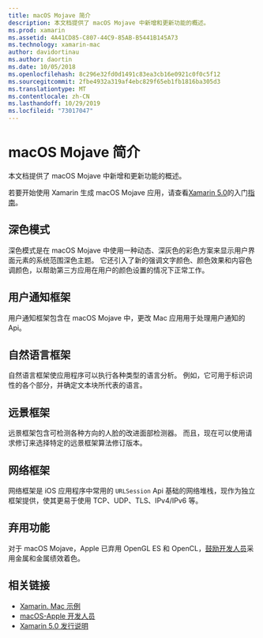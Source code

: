 ```yaml
---
title: macOS Mojave 简介
description: 本文档提供了 macOS Mojave 中新增和更新功能的概述。
ms.prod: xamarin
ms.assetid: 4A41CD85-C807-44C9-85AB-B5441B145A73
ms.technology: xamarin-mac
author: davidortinau
ms.author: daortin
ms.date: 10/05/2018
ms.openlocfilehash: 8c296e32fd0d1491c83ea3cb16e0921c0f0c5f12
ms.sourcegitcommit: 2fbe4932a319af4ebc829f65eb1fb1816ba305d3
ms.translationtype: MT
ms.contentlocale: zh-CN
ms.lasthandoff: 10/29/2019
ms.locfileid: "73017047"
---
```

# <a name="introduction-to-macos-mojave"></a>macOS Mojave 简介

本文档提供了 macOS Mojave 中新增和更新功能的概述。

若要开始使用 Xamarin 生成 macOS Mojave 应用，请查看[Xamarin 5.0](https://github.com/xamarin/release-notes-archive/blob/master/release-notes/mac/xamarin.mac_5/xamarin.mac_5.0.md)的入门[指南](~/mac/platform/introduction-to-macos-mojave/get-started.md)。

## <a name="dark-mode"></a>深色模式

深色模式是在 macOS Mojave 中使用一种动态、深灰色的彩色方案来显示用户界面元素的系统范围深色主题。 它还引入了新的强调文字颜色、颜色效果和内容色调颜色，以帮助第三方应用在用户的颜色设置的情况下正常工作。

## <a name="user-notifications-framework"></a>用户通知框架

用户通知框架包含在 macOS Mojave 中，更改 Mac 应用用于处理用户通知的 Api。

## <a name="natural-language-framework"></a>自然语言框架

自然语言框架使应用程序可以执行各种类型的语言分析。 例如，它可用于标识词性的各个部分，并确定文本块所代表的语言。

## <a name="vision-framework"></a>远景框架

远景框架包含可检测各种方向的人脸的改进面部检测器。 而且，现在可以使用请求修订来选择特定的远景框架算法修订版本。

## <a name="network-framework"></a>网络框架

网络框架是 iOS 应用程序中常用的 `URLSession` Api 基础的网络堆栈，现作为独立框架提供，使其更易于使用 TCP、UDP、TLS、IPv4/IPv6 等。

## <a name="deprecations"></a>弃用功能

对于 macOS Mojave，Apple 已弃用 OpenGL ES 和 OpenCL，[鼓励开发人员](https://developer.apple.com/macos/whats-new/)采用金属和金属绩效着色。

## <a name="related-links"></a>相关链接

- [Xamarin. Mac 示例](https://docs.microsoft.com/samples/browse/?products=xamarin&term=Xamarin.Mac)
- [macOS-Apple 开发人员](https://developer.apple.com/macos/)
- [Xamarin 5.0 发行说明](https://docs.microsoft.com/xamarin/mac/release-notes/5/5.0/)
